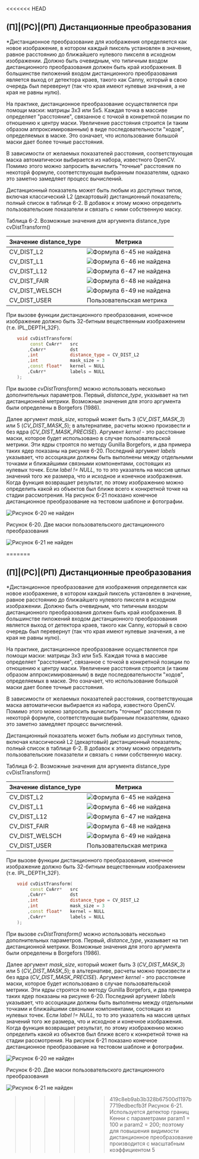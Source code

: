 <<<<<<< HEAD
## (П]|(РС)|(РП) Дистанционные преобразования

*Дистанционное преобразование для изображения определяется как новое изображение, в котором каждый пиксель установлен в значение, равное расстоянию до ближайшего нулевого пикселя в исходном изображении. Должно быть очевидным, что типичным входом дистанционного преобразования должен быть край изображения. В большинстве пиложений входом дистанционного преобразования является выход от детектора краев, такого как Canny, который в свою очередь был перевернут (так что края имеют нулевые значения, а не края не равны нулю).

На практике, дистанционное преобразование осуществляется при помощи маски: матрицы 3x3 или 5x5. Каждая точка в массиве определяет "расстояние", связанное с точкой в конкретной позиции по отношению к центру маски. Увеличение расстояния строится (и таким образом аппроксимированным) в виде последовательности "ходов", определяемых в маске. Это означает, что использование большой маски дает более точные расстояния.

В зависимости от желаемых показателей расстояния, соответствующая маска автоматически выбирается из набора, известного OpenCV. Помимо этого можно запросить вычислить "точные" расстояния по некоторй формуле, соответствующая выбранным показателям, однако это заметно замедляет процесс вычислений. 

Дистанционный показатель может быть любым из доступных типов, включая классический L2 (декартовый) дистанционный показатель; полный список в таблице 6-2. В добавок к этому можно определить пользовательские показатели и связать с ними собственную маску.

Таблица 6-2. Возможные значения для аргумента distance_type cvDistTransform()

| Значение distance_type | Метрика |
| -- | -- |
| CV_DIST_L2 | ![Формула 6-45 не найдена](Images/Frml_6_45.jpg) |
| CV_DIST_L1 | ![Формула 6-46 не найдена](Images/Frml_6_46.jpg) |
| CV_DIST_L12 | ![Формула 6-47 не найдена](Images/Frml_6_47.jpg) |
| CV_DIST_FAIR | ![Формула 6-48 не найдена](Images/Frml_6_48.jpg) |
| CV_DIST_WELSCH | ![Формула 6-49 не найдена](Images/Frml_6_49.jpg) |
| CV_DIST_USER | Пользовательская метрика |

При вызове функции дистанционного преобразования, конечное изображение должно быть 32-битным вещественным изображением (т.е. IPL_DEPTH_32F).

```cpp
	void cvDistTransform(
		 const CvArr* 	src
		,CvArr* 		dst
		,int 			distance_type = CV_DIST_L2
		,int 			mask_size = 3
		,const float* 	kernel = NULL
		,CvArr* 		labels = NULL
	);
```

При вызове *cvDistTransform()* можно использовать несколько дополнительных параметров. Первый, *distance_type*, указывает на тип дистанционной метрики. Возможные значения для этого аргумента были определены в Borgefors (1986).

Далее аргумент *mask_size*, который может быть 3 (*CV_DIST_MASK_3*) или 5 (*CV_DIST_MASK_5*); в альтернативе, расчеты можно произвести и без ядра (*CV_DIST_MASK_PRECISE*). Аргумент *kernel* - это расстояние маски, которое будет использовано в случае пользовательской метрики. Эти ядры строятся по методу Gunilla Borgefors, и два примера таких ядер показаны на рисунке 6-20. Последний аргумент *labels* указывает, что ассоциации должны быть выполнены между отдельными точками и ближайшими связными компонентами, состоящих из нулевых точек. Если *label != NULL*, то то это указатель на массив целых значений того же размера, что и исходное и конечное изображения. Когда функция возвращает результат, по этому изображению можно определить какой из объектов был ближе всего к конкретной точке на стадии рассмотрения. На рисунок 6-21 показано конечное дистанционное преобразование на тестовом шаблоне и фотографии.

![Рисунок 6-20 не найден](Images/Pic_6_20.jpg)

Рисунок 6-20. Две маски пользовательского дистанционного преобразования

![Рисунок 6-21 не найден](Images/Pic_6_21.jpg)

=======
## (П]|(РС)|(РП) Дистанционные преобразования

*Дистанционное преобразование для изображения определяется как новое изображение, в котором каждый пиксель установлен в значение, равное расстоянию до ближайшего нулевого пикселя в исходном изображении. Должно быть очевидным, что типичным входом дистанционного преобразования должен быть край изображения. В большинстве пиложений входом дистанционного преобразования является выход от детектора краев, такого как Canny, который в свою очередь был перевернут (так что края имеют нулевые значения, а не края не равны нулю).

На практике, дистанционное преобразование осуществляется при помощи маски: матрицы 3x3 или 5x5. Каждая точка в массиве определяет "расстояние", связанное с точкой в конкретной позиции по отношению к центру маски. Увеличение расстояния строится (и таким образом аппроксимированным) в виде последовательности "ходов", определяемых в маске. Это означает, что использование большой маски дает более точные расстояния.

В зависимости от желаемых показателей расстояния, соответствующая маска автоматически выбирается из набора, известного OpenCV. Помимо этого можно запросить вычислить "точные" расстояния по некоторй формуле, соответствующая выбранным показателям, однако это заметно замедляет процесс вычислений. 

Дистанционный показатель может быть любым из доступных типов, включая классический L2 (декартовый) дистанционный показатель; полный список в таблице 6-2. В добавок к этому можно определить пользовательские показатели и связать с ними собственную маску.

Таблица 6-2. Возможные значения для аргумента distance_type cvDistTransform()

| Значение distance_type | Метрика |
| -- | -- |
| CV_DIST_L2 | ![Формула 6-45 не найдена](Images/Frml_6_45.jpg) |
| CV_DIST_L1 | ![Формула 6-46 не найдена](Images/Frml_6_46.jpg) |
| CV_DIST_L12 | ![Формула 6-47 не найдена](Images/Frml_6_47.jpg) |
| CV_DIST_FAIR | ![Формула 6-48 не найдена](Images/Frml_6_48.jpg) |
| CV_DIST_WELSCH | ![Формула 6-49 не найдена](Images/Frml_6_49.jpg) |
| CV_DIST_USER | Пользовательская метрика |

При вызове функции дистанционного преобразования, конечное изображение должно быть 32-битным вещественным изображением (т.е. IPL_DEPTH_32F).

```cpp
	void cvDistTransform(
		 const CvArr* 	src
		,CvArr* 		dst
		,int 			distance_type = CV_DIST_L2
		,int 			mask_size = 3
		,const float* 	kernel = NULL
		,CvArr* 		labels = NULL
	);
```

При вызове *cvDistTransform()* можно использовать несколько дополнительных параметров. Первый, *distance_type*, указывает на тип дистанционной метрики. Возможные значения для этого аргумента были определены в Borgefors (1986).

Далее аргумент *mask_size*, который может быть 3 (*CV_DIST_MASK_3*) или 5 (*CV_DIST_MASK_5*); в альтернативе, расчеты можно произвести и без ядра (*CV_DIST_MASK_PRECISE*). Аргумент *kernel* - это расстояние маски, которое будет использовано в случае пользовательской метрики. Эти ядры строятся по методу Gunilla Borgefors, и два примера таких ядер показаны на рисунке 6-20. Последний аргумент *labels* указывает, что ассоциации должны быть выполнены между отдельными точками и ближайшими связными компонентами, состоящих из нулевых точек. Если *label != NULL*, то то это указатель на массив целых значений того же размера, что и исходное и конечное изображения. Когда функция возвращает результат, по этому изображению можно определить какой из объектов был ближе всего к конкретной точке на стадии рассмотрения. На рисунок 6-21 показано конечное дистанционное преобразование на тестовом шаблоне и фотографии.

![Рисунок 6-20 не найден](Images/Pic_6_20.jpg)

Рисунок 6-20. Две маски пользовательского дистанционного преобразования

![Рисунок 6-21 не найден](Images/Pic_6_21.jpg)

>>>>>>> 419c8eb9ab3b328b67500d1197b7719edbecfb3f
Рисунок 6-21. Используется детектор границ Кенни с параметрами param1 = 100 и param2 = 200; поэтому для повышения видимости дистанционное преобразование производится с масштабным коэффициентом 5